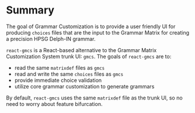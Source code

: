 # Summary
The goal of Grammar Customization is to provide a user friendly UI for producing `choices` files that are the input to the Grammar Matrix for creating a precision HPSG Delph-IN grammar.

`react-gmcs` is a React-based alternative to the Grammar Matrix Customization System trunk UI: `gmcs`.
The goals of `react-gmcs` are to:
* read the same `matrixdef` files as `gmcs`
* read and write the same `choices` files as `gmcs`
* provide immediate choice validation
* utilize core grammar customization to generate grammars

By default, `react-gmcs` uses the same `matrixdef` file as the trunk UI, so no need to worry about feature bifurcation.
